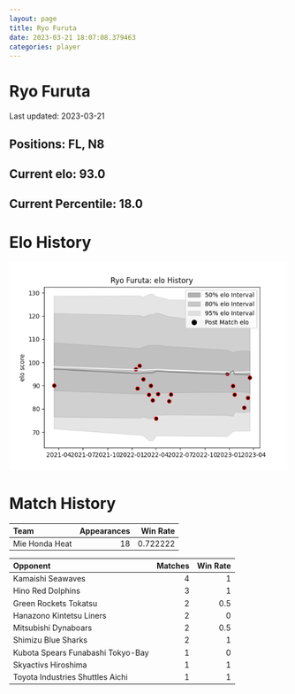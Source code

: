 ```yaml
---  
layout: page  
title: Ryo Furuta  
date: 2023-03-21 18:07:08.379463  
categories: player  
---
```

# Ryo Furuta


Last updated: 2023-03-21
## Positions: FL, N8

## Current elo: 93.0

## Current Percentile: 18.0

# Elo History


![elo history](history_RyoFuruta.png)
# Match History


| Team           |   Appearances |   Win Rate |
|:---------------|--------------:|-----------:|
| Mie Honda Heat |            18 |   0.722222 |

| Opponent                          |   Matches |   Win Rate |
|:----------------------------------|----------:|-----------:|
| Kamaishi Seawaves                 |         4 |        1   |
| Hino Red Dolphins                 |         3 |        1   |
| Green Rockets Tokatsu             |         2 |        0.5 |
| Hanazono Kintetsu Liners          |         2 |        0   |
| Mitsubishi Dynaboars              |         2 |        0.5 |
| Shimizu Blue Sharks               |         2 |        1   |
| Kubota Spears Funabashi Tokyo-Bay |         1 |        0   |
| Skyactivs Hiroshima               |         1 |        1   |
| Toyota Industries Shuttles Aichi  |         1 |        1   |